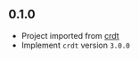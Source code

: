 ## 0.1.0
- Project imported from [crdt](https://github.com/cachapa/crdt)
- Implement `crdt` version `3.0.0`
